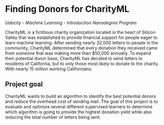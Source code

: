 # Finding Donors for CharityML
*Udacity - Machine Learning - Introduction Nanodegree Program*

CharityML is a fictitious charity organization located in the heart of Silicon Valley that was established to provide financial support for people eager to learn machine learning. After sending nearly 32,000 letters to people in the community, CharityML determined that every donation they received came from someone that was making more than $50,000 annually. To expand their potential donor base, CharityML has decided to send letters to residents of California, but to only those most likely to donate to the charity. With nearly 15 million working Californians.

## Project goal

CharityML wants to build an algorithm to identify the best potential donors and reduce the overhead cost of sending mail. The goal of this project is to evaluate and optimize several different supervised learners to determine which algorithm is going to provide the highest donation yield while also reducing the total number of letters being sent.
